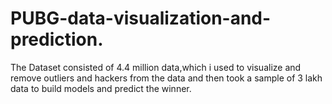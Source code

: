 # PUBG-data-visualization-and-prediction.
The Dataset consisted of 4.4 million data,which i used to visualize and remove outliers and hackers from the data and then took a sample of 3 lakh data to build models and predict the winner.
